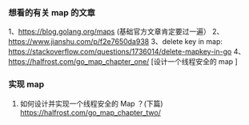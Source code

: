 ### 想看的有关 map 的文章
1、https://blog.golang.org/maps (基础官方文章肯定要过一遍）
2、https://www.jianshu.com/p/f2e7650da938 
3、delete key in map: https://stackoverflow.com/questions/1736014/delete-mapkey-in-go
4、https://halfrost.com/go_map_chapter_one/ [设计一个线程安全的 map ]

### 实现 map 

1. 如何设计并实现一个线程安全的 Map ？(下篇)
https://halfrost.com/go_map_chapter_two/